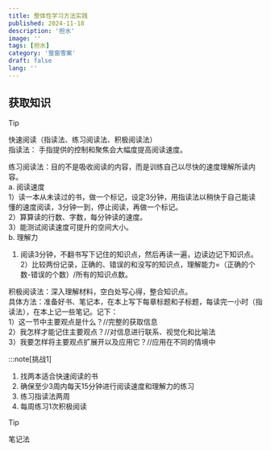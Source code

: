 ```yaml
---
title: 整体性学习方法实践
published: 2024-11-18
description: '担水'
image: ''
tags: [担水]
category: '萤窗雪案'
draft: false 
lang: ''
---
```


## 获取知识  
> [!TIP]  
快速阅读（指读法、练习阅读法、积极阅读法）  
指读法： 手指提供的控制和聚焦会大幅度提高阅读速度。  

练习阅读法：目的不是吸收阅读的内容，而是训练自己以尽快的速度理解所读内容。    
a. 阅读速度  
1）读一本从未读过的书，做一个标记，设定3分钟，用指读法以稍快于自己能读懂的速度阅读，3分钟一到，停止阅读，再做一个标记。    
2）算算读的行数、字数，每分钟读的速度。  
3）能测试阅读速度可提升的空间大小。  
b. 理解力  
1) 阅读3分钟，不翻书写下记住的知识点，然后再读一遍，边读边记下知识点。  
2）比较两份记录，正确的、错误的和没写的知识点，理解能力=（正确的个数-错误的个数）/所有的知识点数。  

积极阅读法：深入理解材料，空白处写心得，整合知识点。  
具体方法：准备好书、笔记本，在本上写下每章标题和子标题，每读完一小时（指读法），在本上记一些笔记。记下：  
1）这一节中主要观点是什么？//完整的获取信息  
2）我怎样才能记住主要观点？//对信息进行联系、视觉化和比喻法  
3）我要怎样将主要观点扩展开以及应用它？//应用在不同的情境中  

:::note[挑战1]
1. 找两本适合快速阅读的书   
2. 确保至少3周内每天15分钟进行阅读速度和理解力的练习   
3. 练习指读法两周    
4. 每周练习1次积极阅读  

> [!TIP]
笔记法